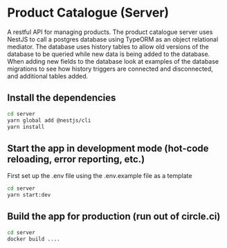 # Product Catalogue (Server)

A restful API for managing products. The product catalogue server uses NestJS to call a postgres database using TypeORM as an object relational mediator. The database uses history tables to allow old versions of the database to be queried while new data is being added to the database. When adding new fields to the database look at examples of the database migrations to see how history triggers are connected and disconnected, and additional tables added.

## Install the dependencies
```bash
cd server
yarn global add @nestjs/cli
yarn install
```

## Start the app in development mode (hot-code reloading, error reporting, etc.)
First set up the .env file using the .env.example file as a template
```bash
cd server
yarn start:dev 
```

## Build the app for production (run out of circle.ci)
```bash
cd server
docker build ....
```
